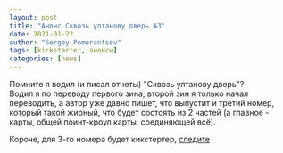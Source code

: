 ```yaml
---
layout: post
title: "Анонс Сквозь ултанову дверь №3"
date: 2021-01-22
author: "Sergey Pomerantsev"
tags: [kickstarter, анонсы]
categories: [news]
---
```


Помните я водил (и писал отчеты) "Сквозь ултанову дверь"?  
Водил я по переводу первого зина, второй зин я только начал переводить, а автор уже давно пишет, что выпустит и третий номер, который такой жирный, что будет состоять из 2 частей (а главное - карты, общей поинт-кроул карты, соединяющей всё).

Короче, для 3-го номера будет кикстертер, [следите](https://www.kickstarter.com/projects/through-ultans-door/through-ultans-door)
